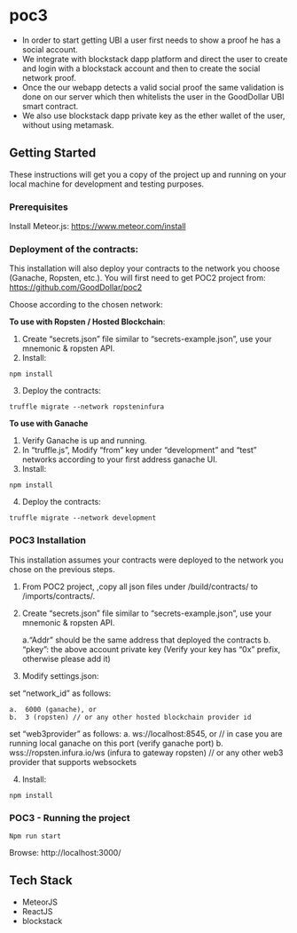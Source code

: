 # poc3
- In order to start getting UBI a user first needs to show a proof he has a social account.
- We integrate with blockstack dapp platform and direct the user to create and login with a blockstack account and then to create the social network proof.
- Once the our webapp detects a valid social proof the same validation is done on our server which then whitelists the user in the GoodDollar UBI smart contract.
- We also use blockstack dapp private key as the ether wallet of the user, without using metamask.

## Getting Started
These instructions will get you a copy of the project up and running on your local machine for development and testing purposes.

### Prerequisites
Install Meteor.js:
https://www.meteor.com/install


### Deployment of the contracts:
This installation will also deploy your contracts to the network you choose (Ganache, Ropsten, etc.). 
You will first need to get POC2 project from: https://github.com/GoodDollar/poc2

Choose according to the chosen network:

__To use with Ropsten / Hosted Blockchain__:

1.	Create “secrets.json” file similar to “secrets-example.json”, use your mnemonic & ropsten API.
2. Install:
  
```
npm install
```

3. Deploy the contracts:
```
truffle migrate --network ropsteninfura
```

__To use with Ganache__
1. Verify Ganache is up and running.
2. In “truffle.js”, Modify “from” key under “development” and “test” networks according to your first address ganache UI.
3. Install:
```
npm install
```

4. Deploy the contracts:
```
truffle migrate --network development
```

### POC3 Installation
This installation assumes your contracts were deployed to the network you chose on the previous steps.
1. From POC2 project, ,copy all json files under /build/contracts/ to /imports/contracts/.

2.	Create “secrets.json” file similar to “secrets-example.json”, use your mnemonic & ropsten API.

    a.“Addr” should be the same address that deployed the contracts
    b.	“pkey”: the above account private key (Verify your key has “0x” prefix, otherwise please add it)
    
3.	Modify settings.json:

set “network_id” as follows:

    a.	6000 (ganache), or  
    b.	3 (ropsten) // or any other hosted blockchain provider id
    
set “web3provider” as follows:
    a.	ws://localhost:8545, or  // in case you are running local ganache on this port (verify ganache port)
    b.	wss://ropsten.infura.io/ws (infura to gateway ropsten) // or any other web3 provider that supports websockets
    
4.	Install:
```
npm install
```
### POC3 - Running the project
```
Npm run start
```
Browse: http://localhost:3000/

## Tech Stack
- MeteorJS
- ReactJS
- blockstack
